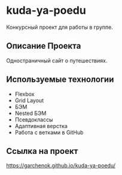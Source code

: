 # kuda-ya-poedu

Конкурсный проект для работы в группе.

## Описание Проекта

Одностраничный сайт о путешествиях.

## Используемые технологии

- Flexbox
- Grid Layout
- БЭМ
- Nested БЭМ
- Псевдоклассы
- Адаптивная верстка
- Работа с ветками в GitHub

## Ссылка на проект

https://garchenok.github.io/kuda-ya-poedu/
